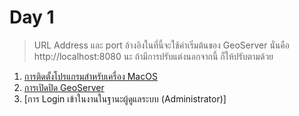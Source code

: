 
# Day 1

> URL Address และ port อ้างอิงในที่นี้จะใช้ค่าเริ่มต้นของ GeoServer นั่นคือ http://localhost:8080 นะ ถ้ามีการปรับแต่งนอกจากนี้ ก็ให้ปรับตามด้วย

1. [การติดตั้งโปรแกรมสำหรับเครื่อง MacOS](https://nextflow.in.th/2021/geoserver-setup-for-training-thai/)
2. [การเปิดปิด GeoServer](run-geoserver.md)
3. [การ Login เข้าในงานในฐานะผู้ดูแลระบบ (Administrator)]
